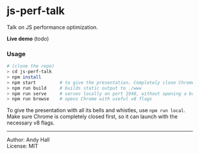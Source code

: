 # js-perf-talk

Talk on JS performance optimization.

**Live demo** (todo)


### Usage

```sh
# (clone the repo)
> cd js-perf-talk
> npm install
> npm start         # to give the presentation. Completely close Chrome first!
> npm run build     # builds static output to ./www
> npm run serve     # serves locally on port 1948, without opening a browser
> npm run browse    # opens Chrome with useful v8 flags
```


To give the presentation with all its bells and whistles, use `npm run local`. 
Make sure Chrome is completely closed first, so it can launch with the necessary v8 flags.

---
Author: Andy Hall  
License: MIT
